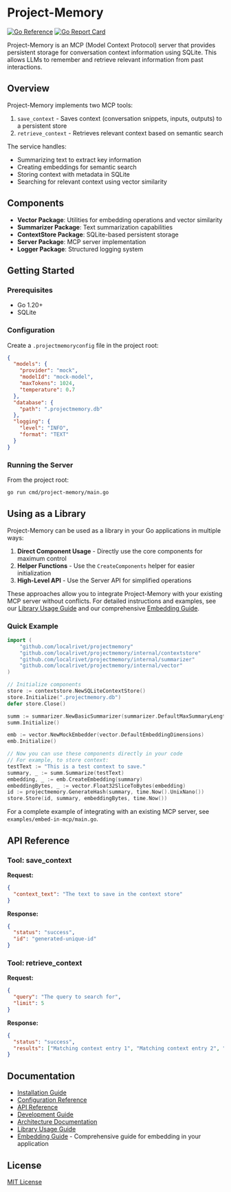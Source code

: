 # Project-Memory

[![Go Reference](https://pkg.go.dev/badge/github.com/localrivet/projectmemory.svg)](https://pkg.go.dev/github.com/localrivet/projectmemory)
[![Go Report Card](https://goreportcard.com/badge/github.com/localrivet/projectmemory)](https://goreportcard.com/report/github.com/localrivet/projectmemory)

Project-Memory is an MCP (Model Context Protocol) server that provides persistent storage for conversation context information using SQLite. This allows LLMs to remember and retrieve relevant information from past interactions.

## Overview

Project-Memory implements two MCP tools:

1. `save_context` - Saves context (conversation snippets, inputs, outputs) to a persistent store
2. `retrieve_context` - Retrieves relevant context based on semantic search

The service handles:

- Summarizing text to extract key information
- Creating embeddings for semantic search
- Storing context with metadata in SQLite
- Searching for relevant context using vector similarity

## Components

- **Vector Package**: Utilities for embedding operations and vector similarity
- **Summarizer Package**: Text summarization capabilities
- **ContextStore Package**: SQLite-based persistent storage
- **Server Package**: MCP server implementation
- **Logger Package**: Structured logging system

## Getting Started

### Prerequisites

- Go 1.20+
- SQLite

### Configuration

Create a `.projectmemoryconfig` file in the project root:

```json
{
  "models": {
    "provider": "mock",
    "modelId": "mock-model",
    "maxTokens": 1024,
    "temperature": 0.7
  },
  "database": {
    "path": ".projectmemory.db"
  },
  "logging": {
    "level": "INFO",
    "format": "TEXT"
  }
}
```

### Running the Server

From the project root:

```sh
go run cmd/project-memory/main.go
```

## Using as a Library

Project-Memory can be used as a library in your Go applications in multiple ways:

1. **Direct Component Usage** - Directly use the core components for maximum control
2. **Helper Functions** - Use the `CreateComponents` helper for easier initialization
3. **High-Level API** - Use the Server API for simplified operations

These approaches allow you to integrate Project-Memory with your existing MCP server without conflicts. For detailed instructions and examples, see our [Library Usage Guide](docs/library_usage.md) and our comprehensive [Embedding Guide](docs/embedding_guide.md).

### Quick Example

```go
import (
    "github.com/localrivet/projectmemory"
    "github.com/localrivet/projectmemory/internal/contextstore"
    "github.com/localrivet/projectmemory/internal/summarizer"
    "github.com/localrivet/projectmemory/internal/vector"
)

// Initialize components
store := contextstore.NewSQLiteContextStore()
store.Initialize(".projectmemory.db")
defer store.Close()

summ := summarizer.NewBasicSummarizer(summarizer.DefaultMaxSummaryLength)
summ.Initialize()

emb := vector.NewMockEmbedder(vector.DefaultEmbeddingDimensions)
emb.Initialize()

// Now you can use these components directly in your code
// For example, to store context:
testText := "This is a test context to save."
summary, _ := summ.Summarize(testText)
embedding, _ := emb.CreateEmbedding(summary)
embeddingBytes, _ := vector.Float32SliceToBytes(embedding)
id := projectmemory.GenerateHash(summary, time.Now().UnixNano())
store.Store(id, summary, embeddingBytes, time.Now())
```

For a complete example of integrating with an existing MCP server, see `examples/embed-in-mcp/main.go`.

## API Reference

### Tool: save_context

**Request:**

```json
{
  "context_text": "The text to save in the context store"
}
```

**Response:**

```json
{
  "status": "success",
  "id": "generated-unique-id"
}
```

### Tool: retrieve_context

**Request:**

```json
{
  "query": "The query to search for",
  "limit": 5
}
```

**Response:**

```json
{
  "status": "success",
  "results": ["Matching context entry 1", "Matching context entry 2", "..."]
}
```

## Documentation

- [Installation Guide](docs/installation.md)
- [Configuration Reference](docs/configuration.md)
- [API Reference](docs/api.md)
- [Development Guide](docs/development.md)
- [Architecture Documentation](docs/architecture.md)
- [Library Usage Guide](docs/library_usage.md)
- [Embedding Guide](docs/embedding_guide.md) - Comprehensive guide for embedding in your application

## License

[MIT License](LICENSE)
